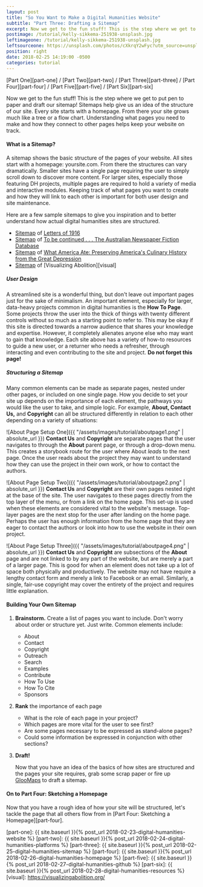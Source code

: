 ```yaml
---
layout: post
title: "So You Want to Make a Digital Humanities Website"
subtitle: "Part Three: Drafting a Sitemap"
excerpt: Now we get to the fun stuff! This is the step where we get to put pen to paper and draft our sitemap!
postimage: /tutorial/kelly-sikkema-251938-unsplash.jpg
leftimageone: /tutorial/kelly-sikkema-251938-unsplash.jpg
leftsourceone: https://unsplash.com/photos/cXkrqY2wFyc?utm_source=unsplash&utm_medium=referral&utm_content=creditCopyText
position: right
date: 2018-02-25 14:19:00 -0500
categories: tutorial
---
```

[Part One][part-one] / [Part Two][part-two] / [Part Three][part-three] / [Part Four][part-four] / [Part Five][part-five] / [Part Six][part-six]

Now we get to the fun stuff! This is the step where we get to put pen to paper and draft our sitemap! Sitemaps help give us an idea of the structure of our site. Every site starts with a homepage. From there your site grows much like a tree or a flow chart. Understanding what pages you need to make and how they connect to other pages helps keep your website on track.

#### What is a Sitemap?

A sitemap shows the basic structure of the pages of your website. All sites start with a homepage: yoursite.com. From there the structures can vary dramatically. Smaller sites have a single page requiring the user to simply scroll down to discover more content. For larger sites, especially those featuring DH projects, multiple pages are required to hold a variety of media and interactive modules. Keeping track of what pages you want to create and how they will link to each other is important for both user design and site maintenance.

Here are a few sample sitemaps to give you inspiration and to better understand how actual digital humanities sites are structured.

* [Sitemap](https://www.gloomaps.com/4MggK6Tt6E) of [Letters of 1916](http://letters1916.maynoothuniversity.ie/)
* [Sitemap](https://www.gloomaps.com/eQDYZwXn4j) of [To be continued . . . The Australian Newspaper Fiction Database](http://cdhrdatasys.anu.edu.au/tobecontinued/)
* [Sitemap](https://www.gloomaps.com/p2CAQA4iv3) of [What America Ate: Preserving America's Culinary History from the Great Depression](http://whatamericaate.org/index.php)
* [Sitemap](https://www.gloomaps.com/oQhZofcMKj) of [Visualizing Abolition][visual]

##### User Design

A streamlined site is a wonderful thing, but don't leave out important pages just for the sake of minimalism. An important element, especially for larger, data-heavy projects common in digital humanities is the **How To Page**. Some projects throw the user into the thick of things with twenty different controls without so much as a starting point to refer to. This may be okay if this site is directed towards a narrow audience that shares your knowledge and expertise. However, it completely alienates anyone else who may want to gain that knowledge. Each site above has a variety of how-to resources to guide a new user, or a returner who needs a refresher, through interacting and even contributing to the site and project. **Do not forget this page!**

##### Structuring a Sitemap

Many common elements can be made as separate pages, nested under other pages, or included on one single page. How you decide to set your site up depends on the importance of each element, the pathways you would like the user to take, and simple logic. For example, **About, Contact Us,** and **Copyright** can all be structured differently in relation to each other depending on a variety of situations:

![About Page Setup One]({{ "/assets/images/tutorial/aboutpage1.png" | absolute_url }})
**Contact Us** and **Copyright** are separate pages that the user navigates to through the **About** parent page, or through a drop-down menu. This creates a storybook route for the user where About _leads_ to the next page. Once the user reads about the project they may want to understand how they can use the project in their own work, or how to contact the authors.

![About Page Setup Two]({{ "/assets/images/tutorial/aboutpage2.png" | absolute_url }})
**Contact Us** and **Copyright** are their own pages nested right at the base of the site. The user navigates to these pages directly from the top layer of the menu, or from a link on the home page. This set-up is used when these elements are considered vital to the website's message. Top-layer pages are the next stop for the user after landing on the home page. Perhaps the user has enough information from the home page that they are eager to contact the authors or look into how to use the website in their own project.

![About Page Setup Three]({{ "/assets/images/tutorial/aboutpage4.png" | absolute_url }})
**Contact Us** and **Copyright** are subsections of the **About** page and are not linked to by any part of the website, but are merely a part of a larger page. This is good for when an element does not take up a lot of space both physically and productively. The website may not have require a lengthy contact form and merely a link to Facebook or an email. Similarly, a single, fair-use copyright may cover the entirety of the project and requires little explanation.

#### Building Your Own Sitemap

1. **Brainstorm.** Create a list of pages you want to include. Don't worry about order or structure yet. Just write. Common elements include:

    * About
    * Contact
    * Copyright
    * Outreach
    * Search
    * Examples
    * Contribute
    * How To Use
    * How To Cite
    * Sponsors

2. **Rank** the importance of each page

    * What is the role of each page in your project?
    * Which pages are more vital for the user to see first?
    * Are some pages necessary to be expressed as stand-alone pages?
    * Could some information be expressed in conjunction with other sections?

3. **Draft!**

    Now that you have an idea of the basics of how sites are structured and the pages your site requires, grab some scrap paper or fire up [GlooMaps](https://www.gloomaps.com/) to draft a sitemap.

#### On to Part Four: Sketching a Homepage

Now that you have a rough idea of how your site will be structured, let's tackle the page that all others flow from in [Part Four: Sketching a Homepage][part-four].

[wordpress]: https://wordpress.org/
[jekyll]:   https://jekyllrb.com/
[part-one]: {{ site.baseurl }}{% post_url 2018-02-23-digital-humanities-website %}
[part-two]: {{ site.baseurl }}{% post_url 2018-02-24-digital-humanities-platforms %}
[part-three]: {{ site.baseurl }}{% post_url 2018-02-25-digital-humanities-sitemap %}
[part-four]: {{ site.baseurl }}{% post_url 2018-02-26-digital-humanities-homepage %}
[part-five]: {{ site.baseurl }}{% post_url 2018-02-27-digital-humanities-github %}
[part-six]: {{ site.baseurl }}{% post_url 2018-02-28-digital-humanities-resources %}
[visual]: https://visualizingabolition.org/
